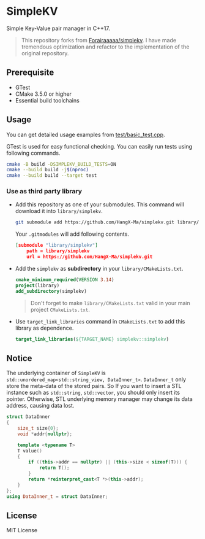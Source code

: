 # SimpleKV

Simple Key-Value pair manager in C++17.
> This repository forks from [Forairaaaaa/simplekv](https://github.com/Forairaaaaa/simplekv). I have made  tremendous optimization and refactor to the implementation of the original repository.

## Prerequisite

- GTest
- CMake 3.5.0 or higher
- Essential build toolchains

## Usage

You can get detailed usage examples from [test/basic_test.cpp](/test/basic_test.cpp).

GTest is used for easy functional checking. You can easily run tests using following commands.

```bash
cmake -B build -DSIMPLEKV_BUILD_TESTS=ON
cmake --build build -j$(nproc)
cmake --build build --target test
```

### Use as third party library

- Add this repository as one of your submodules. This command will download it into `library/simplekv`.

    ```bash
    git submodule add https://github.com/HangX-Ma/simplekv.git library/simplekv
    ```

    Your `.gitmodules` will add following contents.

    ```json
    [submodule "library/simplekv"]
        path = library/simplekv
        url = https://github.com/HangX-Ma/simplekv.git
    ```

- Add the `simplekv` as **subdirectory** in your `library/CMakeLists.txt`.

    ```cmake
    cmake_minimum_required(VERSION 3.14)
    project(library)
    add_subdirectory(simplekv)
    ```
    > Don't forget to make `library/CMakeLists.txt` valid in your main project `CMakeLists.txt`.

- Use `target_link_libraries` command in `CMakeLists.txt` to add this library as dependence.

    ```cmake
    target_link_libraries(${TARGET_NAME} simplekv::simplekv)
    ```

## Notice

The underlying container of `SimpleKV` is `std::unordered_map<std::string_view, DataInner_t>`. `DataInner_t` only store the meta-data of the stored pairs. So If you want to insert a STL instance such as `std::string`, `std::vector`, you should only insert its pointer. Otherwise, STL underlying memory manager may change its data address, causing data lost.

```cpp
struct DataInner
{
    size_t size{0};
    void *addr{nullptr};

    template <typename T>
    T value()
    {
        if ((this->addr == nullptr) || (this->size < sizeof(T))) {
            return T();
        }
        return *reinterpret_cast<T *>(this->addr);
    }
};
using DataInner_t = struct DataInner;
```

## License

MIT License

